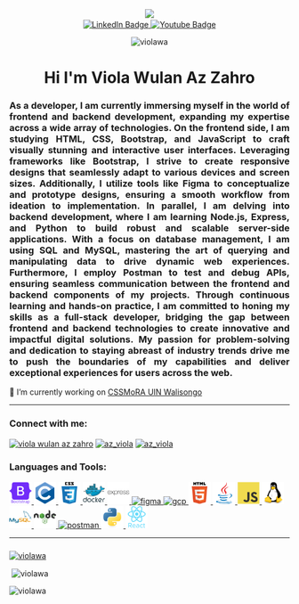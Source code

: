 <div id="header" align="center">
  <img src="https://media.giphy.com/media/LMcB8XospGZO8UQq87/giphy.gif" width="400"/>
</div>
<div id="badges" align="center">
  <a href="https://linkedin.com/in/violawulanazzahro">
    <img src="https://img.shields.io/badge/LinkedIn-blue?style=for-the-badge&logo=linkedin&logoColor=white" alt="LinkedIn Badge"/>
  </a>
  <a href="https://www.youtube.com/c/az_viola">
    <img src="https://img.shields.io/badge/YouTube-red?style=for-the-badge&logo=youtube&logoColor=white" alt="Youtube Badge"/>
  </a>
</div>
<p align="center"> <img src="https://komarev.com/ghpvc/?username=violawa&label=Profile%20views&color=0e75b6&style=flat" alt="violawa" /></p>

<h1 align="center">Hi I'm Viola Wulan Az Zahro</h1>

<h3 align="justify">As a developer, I am currently immersing myself in the world of frontend and backend development, expanding my expertise across a wide array of technologies. On the frontend side, I am studying HTML, CSS, Bootstrap, and JavaScript to craft visually stunning and interactive user interfaces. Leveraging frameworks like Bootstrap, I strive to create responsive designs that seamlessly adapt to various devices and screen sizes. Additionally, I utilize tools like Figma to conceptualize and prototype designs, ensuring a smooth workflow from ideation to implementation. In parallel, I am delving into backend development, where I am learning Node.js, Express, and Python to build robust and scalable server-side applications. With a focus on database management, I am using SQL and MySQL, mastering the art of querying and manipulating data to drive dynamic web experiences. Furthermore, I employ Postman to test and debug APIs, ensuring seamless communication between the frontend and backend components of my projects. Through continuous learning and hands-on practice, I am committed to honing my skills as a full-stack developer, bridging the gap between frontend and backend technologies to create innovative and impactful digital solutions. My passion for problem-solving and dedication to staying abreast of industry trends drive me to push the boundaries of my capabilities and deliver exceptional experiences for users across the web.</h3>

🔭 I’m currently working on [CSSMoRA UIN Walisongo](https://cssmorawalisongo.org/)

---
###

<h3 align="left">Connect with me:</h3>
<p align="left">
<a href="https://linkedin.com/in/violawulanazzahro" target="blank"><img align="center" src="https://raw.githubusercontent.com/rahuldkjain/github-profile-readme-generator/master/src/images/icons/Social/linked-in-alt.svg" alt="viola wulan az zahro" height="30" width="40" /></a>
<a href="https://instagram.com/az_viola" target="blank"><img align="center" src="https://raw.githubusercontent.com/rahuldkjain/github-profile-readme-generator/master/src/images/icons/Social/instagram.svg" alt="az_viola" height="30" width="40" /></a>
<a href="https://www.youtube.com/c/az_viola" target="blank"><img align="center" src="https://raw.githubusercontent.com/rahuldkjain/github-profile-readme-generator/master/src/images/icons/Social/youtube.svg" alt="az_viola" height="30" width="40" /></a>
</p>

<h3 align="left">Languages and Tools:</h3>
<p align="left"> <a href="https://getbootstrap.com" target="_blank" rel="noreferrer"> <img src="https://raw.githubusercontent.com/devicons/devicon/master/icons/bootstrap/bootstrap-plain-wordmark.svg" alt="bootstrap" width="40" height="40"/> </a> <a href="https://www.cprogramming.com/" target="_blank" rel="noreferrer"> <img src="https://raw.githubusercontent.com/devicons/devicon/master/icons/c/c-original.svg" alt="c" width="40" height="40"/> </a> <a href="https://www.w3schools.com/css/" target="_blank" rel="noreferrer"> <img src="https://raw.githubusercontent.com/devicons/devicon/master/icons/css3/css3-original-wordmark.svg" alt="css3" width="40" height="40"/> </a> <a href="https://www.docker.com/" target="_blank" rel="noreferrer"> <img src="https://raw.githubusercontent.com/devicons/devicon/master/icons/docker/docker-original-wordmark.svg" alt="docker" width="40" height="40"/> </a> <a href="https://expressjs.com" target="_blank" rel="noreferrer"> <img src="https://raw.githubusercontent.com/devicons/devicon/master/icons/express/express-original-wordmark.svg" alt="express" width="40" height="40"/> </a> <a href="https://www.figma.com/" target="_blank" rel="noreferrer"> <img src="https://www.vectorlogo.zone/logos/figma/figma-icon.svg" alt="figma" width="40" height="40"/> </a> <a href="https://cloud.google.com" target="_blank" rel="noreferrer"> <img src="https://www.vectorlogo.zone/logos/google_cloud/google_cloud-icon.svg" alt="gcp" width="40" height="40"/> </a> <a href="https://www.w3.org/html/" target="_blank" rel="noreferrer"> <img src="https://raw.githubusercontent.com/devicons/devicon/master/icons/html5/html5-original-wordmark.svg" alt="html5" width="40" height="40"/> </a> <a href="https://www.java.com" target="_blank" rel="noreferrer"> <img src="https://raw.githubusercontent.com/devicons/devicon/master/icons/java/java-original.svg" alt="java" width="40" height="40"/> </a> <a href="https://developer.mozilla.org/en-US/docs/Web/JavaScript" target="_blank" rel="noreferrer"> <img src="https://raw.githubusercontent.com/devicons/devicon/master/icons/javascript/javascript-original.svg" alt="javascript" width="40" height="40"/> </a> <a href="https://www.linux.org/" target="_blank" rel="noreferrer"> <img src="https://raw.githubusercontent.com/devicons/devicon/master/icons/linux/linux-original.svg" alt="linux" width="40" height="40"/> </a> <a href="https://www.mysql.com/" target="_blank" rel="noreferrer"> <img src="https://raw.githubusercontent.com/devicons/devicon/master/icons/mysql/mysql-original-wordmark.svg" alt="mysql" width="40" height="40"/> </a> <a href="https://nodejs.org" target="_blank" rel="noreferrer"> <img src="https://raw.githubusercontent.com/devicons/devicon/master/icons/nodejs/nodejs-original-wordmark.svg" alt="nodejs" width="40" height="40"/> </a> <a href="https://postman.com" target="_blank" rel="noreferrer"> <img src="https://www.vectorlogo.zone/logos/getpostman/getpostman-icon.svg" alt="postman" width="40" height="40"/> </a> <a href="https://www.python.org" target="_blank" rel="noreferrer"> <img src="https://raw.githubusercontent.com/devicons/devicon/master/icons/python/python-original.svg" alt="python" width="40" height="40"/> </a> <a href="https://reactjs.org/" target="_blank" rel="noreferrer"> <img src="https://raw.githubusercontent.com/devicons/devicon/master/icons/react/react-original-wordmark.svg" alt="react" width="40" height="40"/> </a> </p>

---
###
<a href="https://git.io/streak-stats"><img src="https://github-readme-streak-stats.herokuapp.com?user=violawa&theme=radical&border_radius=1.5&date_format=M%20j%5B%2C%20Y%5D&mode=weekly&card_width=494&card_height=203show_icons=true&locale=en" alt="violawa"/></a>
<p>&nbsp;<img align="center" src="https://github-readme-stats.vercel.app/api?username=violawa&theme=radical&border_radius=1.5&date_format=M%20j%5B%2C%20Y%5D&mode=weekly&card_width=494&card_height=203"show_icons=true&locale=en" alt="violawa"/></p>
<p><img align="left" src="https://github-readme-stats.vercel.app/api/top-langs?username=violawa&theme=radical&border_radius=1.5&date_format=M%20j%5B%2C%20Y%5D&mode=weekly&card_width=494&card_height=203"show_icons=true&locale=en&layout=compact" alt="violawa"/></p>
